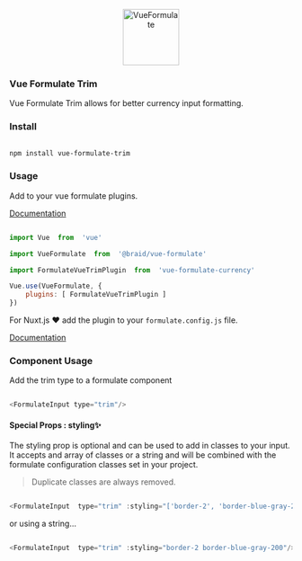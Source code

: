 <p  align="center"><a  href="https://vueformulate.com"  target="_blank"  rel="noopener noreferrer"><img  width="100"  src="https://assets.wearebraid.com/vue-formulate/logo.png"  alt="VueFormulate"></a></p>

### Vue Formulate Trim

Vue Formulate Trim allows for better currency input formatting.

### Install

```sh

npm install vue-formulate-trim

```

### Usage

Add to your vue formulate plugins.

[Documentation](https://vueformulate.com/guide/plugins/#creating-a-new-plugin)

```js

import Vue  from  'vue'

import VueFormulate  from  '@braid/vue-formulate'

import FormulateVueTrimPlugin  from  'vue-formulate-currency'

Vue.use(VueFormulate, {
	plugins: [ FormulateVueTrimPlugin ]
})

```

For Nuxt.js ♥ add the plugin to your `formulate.config.js` file.

[Documentation](https://vueformulate.com/guide/installation/#nuxt)


### Component Usage

Add the trim type to a formulate component

```js

<FormulateInput type="trim"/>

```

#### Special Props : styling✨

The styling prop is optional and can be used to add in classes to your input. It accepts and array of classes or a string and will be combined with the formulate configuration classes set in your project.

> Duplicate classes are always removed.

```js

<FormulateInput  type="trim" :styling="['border-2', 'border-blue-gray-200']"/>

```

or using a string...

```js

<FormulateInput  type="trim" :styling="border-2 border-blue-gray-200"/>

```